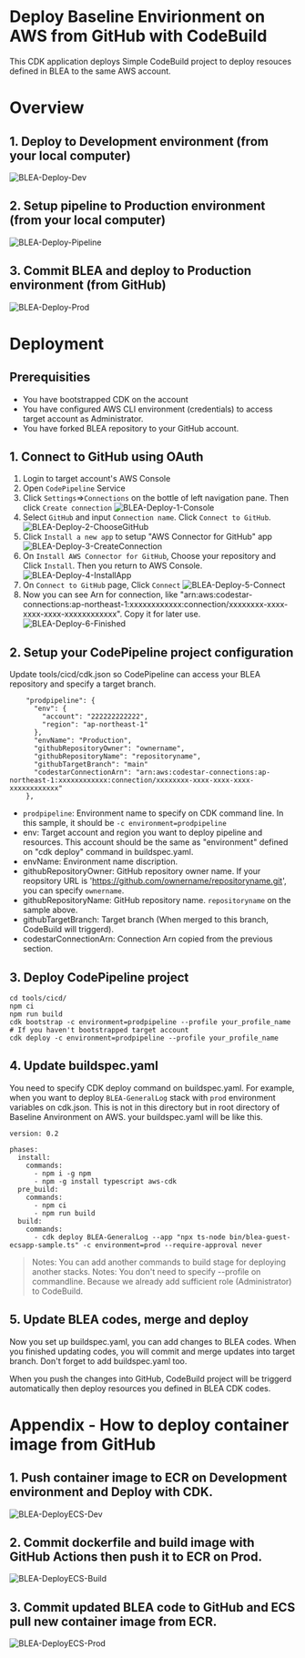 # Deploy Baseline Envirionment on AWS from GitHub with CodeBuild

This CDK application deploys Simple CodeBuild project to deploy resouces defined in BLEA to the same AWS account.

# Overview

## 1. Deploy to Development environment (from your local computer)

![BLEA-Deploy-Dev](/doc/images/BLEA-Deploy-Dev.png)

## 2. Setup pipeline to Production environment (from your local computer)

![BLEA-Deploy-Pipeline](/doc/images/BLEA-Deploy-Pipeline.png)

## 3. Commit BLEA and deploy to Production environment (from GitHub)

![BLEA-Deploy-Prod](/doc/images/BLEA-Deploy-Prod.png)

# Deployment

## Prerequisities

- You have bootstrapped CDK on the account
- You have configured AWS CLI environment (credentials) to access target account as Administrator.
- You have forked BLEA repository to your GitHub account.

## 1. Connect to GitHub using OAuth

1. Login to target account's AWS Console
2. Open `CodePipeline` Service
3. Click `Settings`=>`Connections` on the bottle of left navigation pane. Then click `Create connection`
   ![BLEA-Deploy-1-Console](/doc/images/BLEA-Deploy-1-Console.png)
4. Select `GitHub` and input `Connection name`. Click `Connect to GitHub`.
   ![BLEA-Deploy-2-ChooseGitHub](/doc/images/BLEA-Deploy-2-ChooseGitHub.png)
7. Click `Install a new app` to setup "AWS Connector for GitHub" app
   ![BLEA-Deploy-3-CreateConnection](/doc/images/BLEA-Deploy-3-CreateConnection.png)
8. On `Install AWS Connector for GitHub`, Choose your repository and Click `Install`. Then you return to AWS Console.
   ![BLEA-Deploy-4-InstallApp](/doc/images/BLEA-Deploy-4-InstallApp.png)
9. On `Connect to GitHub` page, Click `Connect`
   ![BLEA-Deploy-5-Connect](/doc/images/BLEA-Deploy-5-Connect.png)
10. Now you can see Arn for connection, like "arn:aws:codestar-connections:ap-northeast-1:xxxxxxxxxxxx:connection/xxxxxxxx-xxxx-xxxx-xxxx-xxxxxxxxxxxx". Copy it for later use.
   ![BLEA-Deploy-6-Finished](/doc/images/BLEA-Deploy-6-Finished.png)

## 2. Setup your CodePipeline project configuration

Update tools/cicd/cdk.json so CodePipeline can access your BLEA repository and specify a target branch.

```
    "prodpipeline": {
      "env": {
        "account": "222222222222",
        "region": "ap-northeast-1"
      },
      "envName": "Production",
      "githubRepositoryOwner": "ownername",
      "githubRepositoryName": "repositoryname",
      "githubTargetBranch": "main"
      "codestarConnectionArn": "arn:aws:codestar-connections:ap-northeast-1:xxxxxxxxxxxx:connection/xxxxxxxx-xxxx-xxxx-xxxx-xxxxxxxxxxxx"
    },
```

- `prodpipeline`: Environment name to specify on CDK command line. In this sample, it should be `-c environment=prodpipeline`
- env: Target account and region you want to deploy pipeline and resources. This account should be the same as "environment" defined on "cdk deploy" command in buildspec.yaml.
- envName: Environment name discription.
- githubRepositoryOwner: GitHub repository owner name. If your reopsitory URL is 'https://github.com/ownername/repositoryname.git', you can specify `ownername`.
- githubRepositoryName: GitHub repository name. `repositoryname` on the sample above.
- githubTargetBranch: Target branch (When merged to this branch, CodeBuild will triggerd).
- codestarConnectionArn: Connection Arn copied from the previous section.

## 3. Deploy CodePipeline project

```
cd tools/cicd/
npm ci
npm run build
cdk bootstrap -c environment=prodpipeline --profile your_profile_name  # If you haven't bootstrapped target account
cdk deploy -c environment=prodpipeline --profile your_profile_name
```

## 4. Update buildspec.yaml

You need to specify CDK deploy command on buildspec.yaml.
For example, when you want to deploy `BLEA-GeneralLog` stack with `prod` environment variables on cdk.json. This is not in this directory but in root directory of Baseline Anvironment on AWS. your buildspec.yaml will be like this.

```
version: 0.2

phases:
  install:
    commands:
      - npm i -g npm
      - npm -g install typescript aws-cdk
  pre_build:
    commands:
      - npm ci
      - npm run build
  build:
    commands:
      - cdk deploy BLEA-GeneralLog --app "npx ts-node bin/blea-guest-ecsapp-sample.ts" -c environment=prod --require-approval never
```

> Notes: You can add another commands to build stage for deploying another stacks.
> Notes: You don't need to specify --profile on commandline. Because we already add sufficient role (Administrator) to CodeBuild.

## 5. Update BLEA codes, merge and deploy

Now you set up buildspec.yaml, you can add changes to BLEA codes.
When you finished updating codes, you will commit and merge updates into target branch. Don't forget to add buildspec.yaml too.

When you push the changes into GitHub, CodeBuild project will be triggerd automatically then deploy resources you defined in BLEA CDK codes.

# Appendix - How to deploy container image from GitHub

## 1. Push container image to ECR on Development environment and Deploy with CDK.

![BLEA-DeployECS-Dev](/doc/images/BLEA-DeployECS-Dev.png)

## 2. Commit dockerfile and build image with GitHub Actions then push it to ECR on Prod.

![BLEA-DeployECS-Build](/doc/images/BLEA-DeployECS-Build.png)

## 3. Commit updated BLEA code to GitHub and ECS pull new container image from ECR.

![BLEA-DeployECS-Prod](/doc/images/BLEA-DeployECS-Prod.png)

